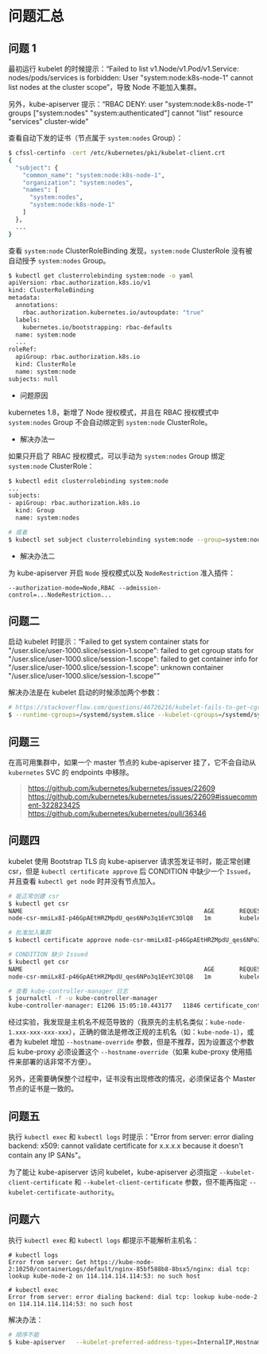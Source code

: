 # 问题汇总

## 问题 1

最初运行 kubelet 的时候提示：“Failed to list v1.Node/v1.Pod/v1.Service: nodes/pods/services is forbidden: User "system:node:k8s-node-1" cannot list nodes at the cluster scope”，导致 Node 不能加入集群。

另外，kube-apiserver 提示：“RBAC DENY: user "system:node:k8s-node-1" groups ["system:nodes" "system:authenticated"] cannot "list" resource "services" cluster-wide”

查看自动下发的证书（节点属于 `system:nodes` Group）：

```bash
$ cfssl-certinfo -cert /etc/kubernetes/pki/kubelet-client.crt
{
  "subject": {
    "common_name": "system:node:k8s-node-1",
    "organization": "system:nodes",
    "names": [
      "system:nodes",
      "system:node:k8s-node-1"
    ]
  },
  ...
}
```

查看 `system:node` ClusterRoleBinding 发现，`system:node` ClusterRole 没有被自动授予 `system:nodes` Group。

```bash
$ kubectl get clusterrolebinding system:node -o yaml
apiVersion: rbac.authorization.k8s.io/v1
kind: ClusterRoleBinding
metadata:
  annotations:
    rbac.authorization.kubernetes.io/autoupdate: "true"
  labels:
    kubernetes.io/bootstrapping: rbac-defaults
  name: system:node
  ...
roleRef:
  apiGroup: rbac.authorization.k8s.io
  kind: ClusterRole
  name: system:node
subjects: null
```

* 问题原因

kubernetes 1.8，新增了 Node 授权模式，并且在 RBAC 授权模式中 `system:nodes` Group 不会自动绑定到 `system:node` ClusterRole。

* 解决办法一

如果只开启了 RBAC 授权模式，可以手动为 `system:nodes` Group 绑定 `system:node` ClusterRole：

```bash
$ kubectl edit clusterrolebinding system:node
...
subjects:
- apiGroup: rbac.authorization.k8s.io
  kind: Group
  name: system:nodes

# 或者
$ kubectl set subject clusterrolebinding system:node --group=system:nodes
```

* 解决办法二

为 kube-apiserver 开启 `Node` 授权模式以及 `NodeRestriction` 准入插件：

```
--authorization-mode=Node,RBAC --admission-control=...NodeRestriction...
```


## 问题二

启动 kubelet 时提示：“Failed to get system container stats for "/user.slice/user-1000.slice/session-1.scope": failed to get cgroup stats for "/user.slice/user-1000.slice/session-1.scope": failed to get container info for "/user.slice/user-1000.slice/session-1.scope": unknown container "/user.slice/user-1000.slice/session-1.scope"”

解决办法是在 kubelet 启动的时候添加两个参数：

```bash
# https://stackoverflow.com/questions/46726216/kubelet-fails-to-get-cgroup-stats-for-docker-and-kubelet-services
$ --runtime-cgroups=/systemd/system.slice --kubelet-cgroups=/systemd/system.slice
```


## 问题三

在高可用集群中，如果一个 master 节点的 kube-apiserver 挂了，它不会自动从 `kubernetes` SVC 的 endpoints 中移除。

> https://github.com/kubernetes/kubernetes/issues/22609
> https://github.com/kubernetes/kubernetes/issues/22609#issuecomment-322823425
> https://github.com/kubernetes/kubernetes/pull/36346


## 问题四

kubelet 使用 Bootstrap TLS 向 kube-apiserver 请求签发证书时，能正常创建 csr，但是 `kubectl certificate approve` 后 CONDITION 中缺少一个 `Issued`，并且查看 `kubectl get node` 时并没有节点加入。

```bash
# 能正常创建 csr
$ kubectl get csr
NAME                                                   AGE       REQUESTOR           CONDITION
node-csr-mmiLx8I-p46GpAEtHRZMpdU_qes6NPo3q1EeYC3OlQ8   1m        kubelet-bootstrap   Pending

# 批准加入集群
$ kubectl certificate approve node-csr-mmiLx8I-p46GpAEtHRZMpdU_qes6NPo3q1EeYC3OlQ8

# CONDITION 缺少 Issued
$ kubectl get csr
NAME                                                   AGE       REQUESTOR           CONDITION
node-csr-mmiLx8I-p46GpAEtHRZMpdU_qes6NPo3q1EeYC3OlQ8   1m        kubelet-bootstrap   Approved

# 查看 kube-controller-manager 日志
$ journalctl -f -u kube-controller-manager
kube-controller-manager: E1206 15:05:10.443177   11846 certificate_controller.go:139] Sync node-csr-mmiLx8I-p46GpAEtHRZMpdU_qes6NPo3q1EeYC3OlQ8 failed with : recognized csr "node-csr-mmiLx8I-p46GpAEtHRZMpdU_qes6NPo3q1EeYC3OlQ8" as [nodeclient] but subject access review was not approved
```

经过实验，我发现是主机名不规范导致的（我原先的主机名类似：`kube-node-1.xxx-xxx-xxx-xxx`），正确的做法是修改正规的主机名（如：`kube-node-1`），或者为 kubelet 增加 `--hostname-override` 参数，但是不推荐，因为设置这个参数后 kube-proxy 必须设置这个 `--hostname-override`（如果 kube-proxy 使用插件来部署的话非常不方便）。

另外，还需要确保整个过程中，证书没有出现修改的情况，必须保证各个 Master 节点的证书是一致的。


## 问题五

执行 `kubectl exec` 和 `kubectl logs` 时提示："Error from server: error dialing backend: x509: cannot validate certificate for x.x.x.x because it doesn't contain any IP SANs"。

为了能让 kube-apiserver 访问 kubelet，kube-apiserver 必须指定 `--kubelet-client-certificate` 和 `--kubelet-client-certificate` 参数，但不能再指定 `--kubelet-certificate-authority`。


## 问题六

执行 `kubectl exec` 和 `kubectl logs` 都提示不能解析主机名：

```
# kubectl logs
Error from server: Get https://kube-node-2:10250/containerLogs/default/nginx-85bf588b8-8bsx5/nginx: dial tcp: lookup kube-node-2 on 114.114.114.114:53: no such host

# kubectl exec
Error from server: error dialing backend: dial tcp: lookup kube-node-2 on 114.114.114.114:53: no such host
```

解决办法：

```bash
# 顺序不能
$ kube-apiserver   --kubelet-preferred-address-types=InternalIP,Hostname,ExternalIP
```
